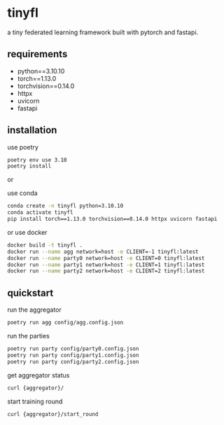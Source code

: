 # tinyfl

a tiny federated learning framework built with pytorch and fastapi.

## requirements

- python==3.10.10
- torch==1.13.0
- torchvision==0.14.0
- httpx
- uvicorn
- fastapi

## installation

use poetry

```sh
poetry env use 3.10
poetry install
```

or

use conda

```sh
conda create -n tinyfl python=3.10.10
conda activate tinyfl
pip install torch==1.13.0 torchvision==0.14.0 httpx uvicorn fastapi
```
or use docker 
```sh
docker build -t tinyfl .
docker run --name agg network=host -e CLIENT=-1 tinyfl:latest
docker run --name party0 network=host -e CLIENT=0 tinyfl:latest
docker run --name party1 network=host -e CLIENT=1 tinyfl:latest
docker run --name party2 network=host -e CLIENT=2 tinyfl:latest
```


## quickstart

run the aggregator

```sh
poetry run agg config/agg.config.json
```

run the parties

```sh
poetry run party config/party0.config.json
poetry run party config/party1.config.json
poetry run party config/party2.config.json
```

get aggregator status

```sh
curl {aggregator}/
```

start training round

```sh
curl {aggregator}/start_round
```
